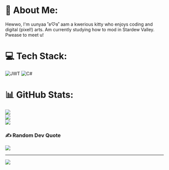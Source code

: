 # 💫 About Me:
Hewwo, I'm uunyaa ˚ʚ♡ɞ˚ aam a kwerious kitty who enjoys coding and digital (pixel!) arts.  Am currently studying how to mod in Stardew Valley. Pwease to meet u!


# 💻 Tech Stack:
![JWT](https://img.shields.io/badge/JWT-black?style=plastic&logo=JSON%20web%20tokens) ![C#](https://img.shields.io/badge/c%23-%23239120.svg?style=plastic&logo=csharp&logoColor=white)
# 📊 GitHub Stats:
![](https://github-readme-stats.vercel.app/api?username=uunyaa&theme=ambient_gradient&hide_border=false&include_all_commits=false&count_private=false)<br/>
![](https://nirzak-streak-stats.vercel.app/?user=uunyaa&theme=ambient_gradient&hide_border=false)<br/>
![](https://github-readme-stats.vercel.app/api/top-langs/?username=uunyaa&theme=ambient_gradient&hide_border=false&include_all_commits=false&count_private=false&layout=compact)

### ✍️ Random Dev Quote
![](https://quotes-github-readme.vercel.app/api?type=horizontal&theme=merko)

---
[![](https://visitcount.itsvg.in/api?id=uunyaa&icon=0&color=0)](https://visitcount.itsvg.in)

<!-- Proudly created with GPRM ( https://gprm.itsvg.in ) -->
